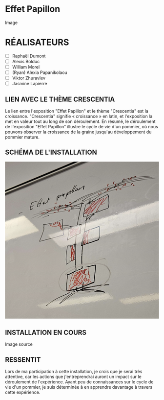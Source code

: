 # Effet Papillon

Image

# RÉALISATEURS
- [ ] Raphaël Dumont
- [ ] Alexis Bolduc
- [ ] William Morel
- [ ] (Ryan) Alexia Papanikolaou
- [ ] Viktor Zhuravlev
- [ ] Jasmine Lapierre

## LIEN AVEC LE THÈME CRESCENTIA
Le lien entre l'exposition "Effet Papillon" et le thème "Crescentia" est la croissance. "Crescentia" signifie « croissance » en latin, et l'exposition la met en valeur tout au long de son déroulement. En résumé, le déroulement de l'exposition "Effet Papillon" illustre le cycle de vie d'un pommier, où nous pouvons observer la croissance de la graine jusqu'au développement du pommier mature.

## SCHÉMA DE L'INSTALLATION

![photo](media/schema_effet_papillon.jpg)

## INSTALLATION EN COURS

Image
source

## RESSENTIT
Lors de ma participation à cette installation, je crois que je serai très attentive, car les actions que j'entreprendrai auront un impact sur le déroulement de l'expérience. Ayant peu de connaissances sur le cycle de vie d'un pommier, je suis déterminée à en apprendre davantage à travers cette expérience.
